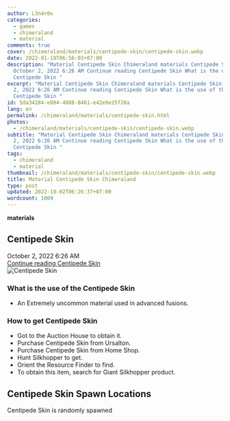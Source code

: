 ```yaml
---
author: L3n4r0x
categories:
  - games
  - chimeraland
  - material
comments: true
cover: /chimeraland/materials/centipede-skin/centipede-skin.webp
date: 2022-01-10T06:56:03+07:00
description: "Material Centipede Skin Chimeraland materials Centipede Skin
  October 2, 2022 6:26 AM Continue reading Centipede Skin What is the use of the
  Centipede Skin "
excerpt: "Material Centipede Skin Chimeraland materials Centipede Skin October
  2, 2022 6:26 AM Continue reading Centipede Skin What is the use of the
  Centipede Skin "
id: 5da34284-e804-4888-8461-e42e9e25f20a
lang: en
permalink: /chimeraland/materials/centipede-skin.html
photos:
  - /chimeraland/materials/centipede-skin/centipede-skin.webp
subtitle: "Material Centipede Skin Chimeraland materials Centipede Skin October
  2, 2022 6:26 AM Continue reading Centipede Skin What is the use of the
  Centipede Skin "
tags:
  - chimeraland
  - material
thumbnail: /chimeraland/materials/centipede-skin/centipede-skin.webp
title: Material Centipede Skin Chimeraland
type: post
updated: 2022-10-02T06:26:37+07:00
wordcount: 1009
---
```


<link
  rel="stylesheet"
  href="https://rawcdn.githack.com/dimaslanjaka/Web-Manajemen/870a349/css/bootstrap-5-3-0-alpha3-wrapper.css"
/>
<section id="bootstrap-wrapper">
  <div data-bs-theme="dark">
    <div
      class="row g-0 border rounded overflow-hidden flex-md-row mb-4 shadow-sm position-relative bg-dark text-light"
    >
      <div class="col p-4 d-flex flex-column position-static">
        <strong class="d-inline-block mb-2 text-success">materials</strong>
        <h2 class="mb-0">Centipede Skin</h2>
        <div class="mb-1 text-muted">October 2, 2022 6:26 AM</div>
        <a
          href="/chimeraland/materials/centipede-skin.html"
          class="stretched-link d-none text-primary"
          >Continue reading Centipede Skin</a
        >
      </div>
      <div class="col-auto d-none d-md-block d-lg-block">
        <img
          src="https://www.webmanajemen.com/chimeraland/materials/centipede-skin/centipede-skin.webp"
          alt="Centipede Skin"
        />
      </div>
    </div>
    <div class="row">
      <div class="col-lg-6 col-12 mb-2">
        <div class="card">
          <div class="card-body">
            <h3 class="card-title">What is the use of the Centipede Skin</h3>
            <div class="card-text">
              <ul>
                <li>
                  An Extremely uncommon material used in advanced fusions.
                </li>
              </ul>
            </div>
          </div>
        </div>
      </div>
      <div class="col-lg-6 col-12 mb-2">
        <div class="card">
          <div class="card-body">
            <h3 class="card-title">How to get Centipede Skin</h3>
            <div class="card-text">
              <ul>
                <li>Got to the Auction House to obtain it.</li>
                <li>Purchase Centipede Skin from Ursalton.</li>
                <li>Purchase Centipede Skin from Home Shop.</li>
                <li>Hunt Silkhopper to get.</li>
                <li>Orient the Resource Finder to find.</li>
                <li>
                  To obtain this item, search for Giant Silkhopper product.
                </li>
              </ul>
            </div>
          </div>
        </div>
      </div>
      <div class="col-12 mb-2">
        <h2>Centipede Skin Spawn Locations</h2>
        <p>Centipede Skin is randomly spawned</p>
      </div>
    </div>
  </div>
</section>